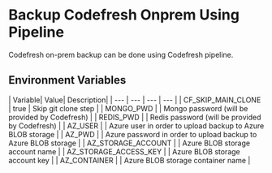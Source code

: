 # Backup Codefresh Onprem Using Pipeline

Codefresh on-prem backup can be done using Codefresh pipeline.

## Environment Variables

| Variable| Value| Description|
| --- | --- | --- | --- |
| CF_SKIP_MAIN_CLONE | true | Skip git clone step |
| MONGO_PWD | | Mongo password (will be provided by Codefresh) |
| REDIS_PWD | | Redis password (will be provided by Codefresh) |
| AZ_USER | | Azure user in order to upload backup to Azure BLOB storage |
| AZ_PWD | | Azure password in order to upload backup to Azure BLOB storage |
| AZ_STORAGE_ACCOUNT | | Azure BLOB storage account name |
| AZ_STORAGE_ACCESS_KEY | | Azure BLOB storage account key |
| AZ_CONTAINER | | Azure BLOB storage container name |

